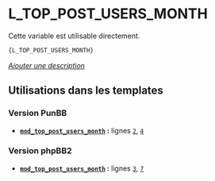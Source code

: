 # L_TOP_POST_USERS_MONTH


Cette variable est utilisable directement.

```html
{L_TOP_POST_USERS_MONTH}
```

[*Ajouter une description*](https://fa-tvars.appspot.com/var/L_TOP_POST_USERS_MONTH)

## Utilisations dans les templates

### Version PunBB
* __[`mod_top_post_users_month`](../tpl/var/punbb/mod_top_post_users_month.md#readme) :__ lignes [`2`](../tpl/src/punbb/mod_top_post_users_month.tpl#L2), [`4`](../tpl/src/punbb/mod_top_post_users_month.tpl#L4)

### Version phpBB2
* __[`mod_top_post_users_month`](../tpl/var/subsilver/mod_top_post_users_month.md#readme) :__ lignes [`3`](../tpl/src/subsilver/mod_top_post_users_month.tpl#L3), [`7`](../tpl/src/subsilver/mod_top_post_users_month.tpl#L7)